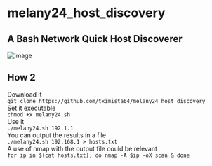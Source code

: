 <h1>melany24_host_discovery</h1>
<h2>A Bash Network Quick Host Discoverer</h2>



![image](https://github.com/tximista64/melany_host_discoverer/assets/91343277/375433f6-aa24-49e7-8706-02242dd7ae5b)



<h2>How 2</h2>
Download it<br />
<code>git clone https://github.com/tximista64/melany24_host_discovery</code><br />
Set it executable<br />
<code>chmod +x melany24.sh</code><br />
Use it<br />
<code>./melany24.sh 192.1.1</code><br />
You can output the results in a file<br /> 
<code>./melany24.sh 192.168.1 > hosts.txt</code><br />
A use of nmap with the output file could be relevant<br />
<code>for ip in $(cat hosts.txt); do nmap -A $ip -oX scan & done</code>
<br />
